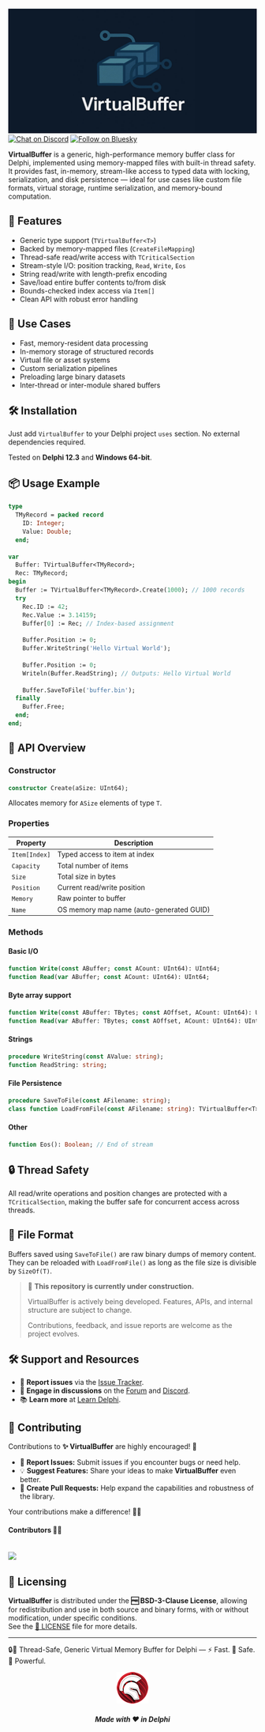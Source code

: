 ![VirtualBuffer](media/virtualbuffer.jpg)  
[![Chat on Discord](https://img.shields.io/discord/754884471324672040?style=for-the-badge)](https://discord.gg/tPWjMwK)
[![Follow on Bluesky](https://img.shields.io/badge/Bluesky-tinyBigGAMES-blue?style=for-the-badge&logo=bluesky)](https://bsky.app/profile/tinybiggames.com)    

**VirtualBuffer** is a generic, high-performance memory buffer class for Delphi, implemented using memory-mapped files with built-in thread safety. It provides fast, in-memory, stream-like access to typed data with locking, serialization, and disk persistence — ideal for use cases like custom file formats, virtual storage, runtime serialization, and memory-bound computation.

## 🔧 Features

* Generic type support (`TVirtualBuffer<T>`)
* Backed by memory-mapped files (`CreateFileMapping`)
* Thread-safe read/write access with `TCriticalSection`
* Stream-style I/O: position tracking, `Read`, `Write`, `Eos`
* String read/write with length-prefix encoding
* Save/load entire buffer contents to/from disk
* Bounds-checked index access via `Item[]`
* Clean API with robust error handling

## 🚀 Use Cases

* Fast, memory-resident data processing
* In-memory storage of structured records
* Virtual file or asset systems
* Custom serialization pipelines
* Preloading large binary datasets
* Inter-thread or inter-module shared buffers

## 🛠️ Installation

Just add `VirtualBuffer` to your Delphi project `uses` section. No external dependencies required.

Tested on **Delphi 12.3** and **Windows 64-bit**.

## 📦 Usage Example

```pascal
type
  TMyRecord = packed record
    ID: Integer;
    Value: Double;
  end;

var
  Buffer: TVirtualBuffer<TMyRecord>;
  Rec: TMyRecord;
begin
  Buffer := TVirtualBuffer<TMyRecord>.Create(1000); // 1000 records
  try
    Rec.ID := 42;
    Rec.Value := 3.14159;
    Buffer[0] := Rec; // Index-based assignment

    Buffer.Position := 0;
    Buffer.WriteString('Hello Virtual World');

    Buffer.Position := 0;
    Writeln(Buffer.ReadString); // Outputs: Hello Virtual World

    Buffer.SaveToFile('buffer.bin');
  finally
    Buffer.Free;
  end;
end;
```

## 🧠 API Overview

### Constructor

```pascal
constructor Create(aSize: UInt64);
```

Allocates memory for `ASize` elements of type `T`.

### Properties

| Property      | Description                              |
| ------------- | ---------------------------------------- |
| `Item[Index]` | Typed access to item at index            |
| `Capacity`    | Total number of items                    |
| `Size`        | Total size in bytes                      |
| `Position`    | Current read/write position              |
| `Memory`      | Raw pointer to buffer                    |
| `Name`        | OS memory map name (auto-generated GUID) |

### Methods

#### Basic I/O

```pascal
function Write(const ABuffer; const ACount: UInt64): UInt64;
function Read(var ABuffer; const ACount: UInt64): UInt64;
```

#### Byte array support

```pascal
function Write(const ABuffer: TBytes; const AOffset, ACount: UInt64): UInt64;
function Read(var ABuffer: TBytes; const AOffset, ACount: UInt64): UInt64;
```

#### Strings

```pascal
procedure WriteString(const AValue: string);
function ReadString: string;
```

#### File Persistence

```pascal
procedure SaveToFile(const AFilename: string);
class function LoadFromFile(const AFilename: string): TVirtualBuffer<T>;
```

#### Other

```pascal
function Eos(): Boolean; // End of stream
```

## 🔒 Thread Safety

All read/write operations and position changes are protected with a `TCriticalSection`, making the buffer safe for concurrent access across threads.

## 📂 File Format

Buffers saved using `SaveToFile()` are raw binary dumps of memory content. They can be reloaded with `LoadFromFile()` as long as the file size is divisible by `SizeOf(T)`.


> 🚧️ **This repository is currently under construction.**
>  
> VirtualBuffer is actively being developed. Features, APIs, and internal structure are subject to change.  
>  
> Contributions, feedback, and issue reports are welcome as the project evolves.


## 🛠️ Support and Resources

- 🐞 **Report issues** via the [Issue Tracker](https://github.com/tinyBigGAMES/VirtualBuffer/issues).
- 💬 **Engage in discussions** on the [Forum](https://github.com/tinyBigGAMES/VirtualBuffer/discussions) and [Discord](https://discord.gg/tPWjMwK).
- 📚 **Learn more** at [Learn Delphi](https://learndelphi.org).

## 🤝 Contributing  

Contributions to **✨ VirtualBuffer** are highly encouraged! 🌟  
- 🐛 **Report Issues:** Submit issues if you encounter bugs or need help.  
- 💡 **Suggest Features:** Share your ideas to make **VirtualBuffer** even better.  
- 🔧 **Create Pull Requests:** Help expand the capabilities and robustness of the library.  

Your contributions make a difference! 🙌✨

#### Contributors 👥🤝
<br/>

<a href="https://github.com/tinyBigGAMES/VirtualBuffer/graphs/contributors">
  <img src="https://contrib.rocks/image?repo=tinyBigGAMES/VirtualBuffer&max=250&columns=20&anon=1" />
</a>

## 📜 Licensing

**VirtualBuffer** is distributed under the **🆓 BSD-3-Clause License**, allowing for redistribution and use in both source and binary forms, with or without modification, under specific conditions.  
See the [📜 LICENSE](https://github.com/tinyBigGAMES/VirtualBuffer?tab=BSD-3-Clause-1-ov-file#BSD-3-Clause-1-ov-file) file for more details.

---

🔒🧠 Thread-Safe, Generic Virtual Memory Buffer for Delphi — ⚡ Fast. 🧵 Safe. 🧰 Powerful.

<p align="center">
<img src="media/delphi.png" alt="Delphi">
</p>
<h5 align="center">
  
Made with ❤️ in Delphi  
